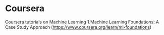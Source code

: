 # Coursera
Coursera tutorials on Machine Learning
1.Machine Learning Foundations: A Case Study Approach (https://www.coursera.org/learn/ml-foundations)
